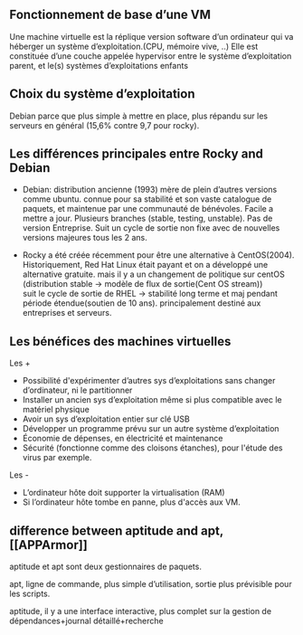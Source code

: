 ## Fonctionnement de base d’une VM

Une machine virtuelle est la réplique version software d’un ordinateur qui va héberger un système d’exploitation.(CPU, mémoire vive, ..)
Elle est constituée d’une couche appelée hypervisor entre le système d’exploitation parent, et le(s) systèmes d’exploitations enfants 
## Choix du système d’exploitation

Debian parce que plus simple à mettre en place, plus répandu sur les serveurs en général (15,6% contre 9,7 pour rocky).
## Les différences principales entre Rocky and Debian

- Debian: distribution ancienne (1993) mère de plein d’autres versions comme ubuntu. connue pour sa stabilité et son vaste catalogue de paquets, et maintenue par une communauté de bénévoles. Facile a mettre a jour. Plusieurs branches (stable, testing, unstable). Pas de version Entreprise. 
  Suit un cycle de sortie non fixe avec de nouvelles versions majeures tous les 2 ans.
   
- Rocky a été créée récemment pour être une alternative à CentOS(2004). Historiquement, Red Hat Linux était payant et on a développé une alternative gratuite. mais il y a un changement de politique sur centOS (distribution stable -> modèle de flux de sortie(Cent OS stream))  
   suit le cycle de sortie de RHEL -> stabilité long terme et maj pendant période étendue(soutien de 10 ans). principalement destiné aux entreprises et serveurs.
## Les bénéfices des machines virtuelles

Les +
- Possibilité d'expérimenter d’autres sys d’exploitations sans changer d’ordinateur, ni le partitionner
- Installer un ancien sys d’exploitation même si plus compatible avec le matériel physique
- Avoir un sys d’exploitation entier sur clé USB
- Développer un programme prévu sur un autre système d’exploitation
- Économie de dépenses, en électricité et maintenance
- Sécurité (fonctionne comme des cloisons étanches), pour l'étude des virus par exemple.

Les -

- L’ordinateur hôte doit supporter la virtualisation (RAM)
- Si l’ordinateur hôte tombe en panne, plus d'accès aux VM.
## difference between aptitude and apt, [[APPArmor]]

aptitude et apt sont deux gestionnaires de paquets.

apt, ligne de commande, plus simple d’utilisation, sortie plus prévisible pour les scripts.

aptitude, il y a une interface interactive, plus complet sur la gestion de dépendances+journal détaillé+recherche